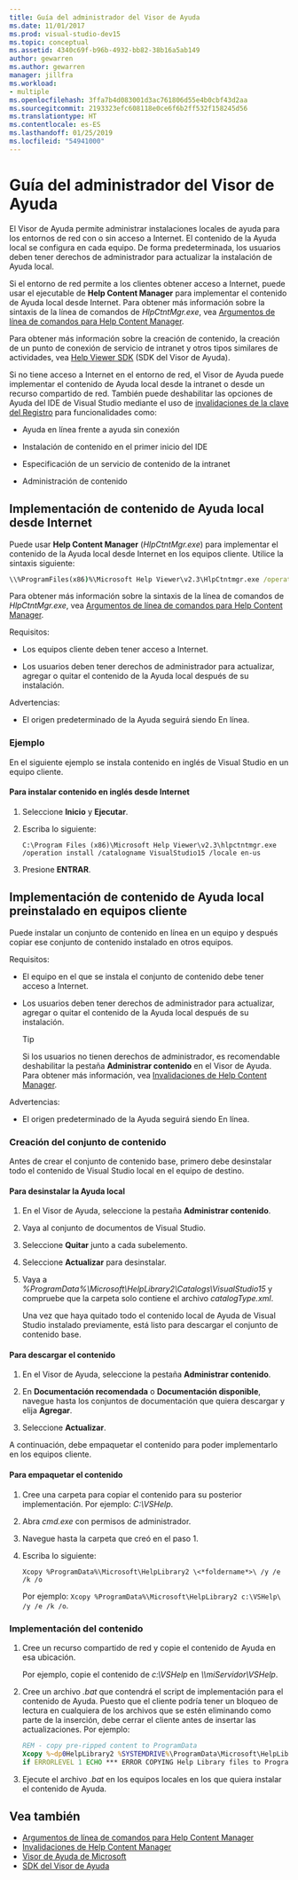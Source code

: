 ```yaml
---
title: Guía del administrador del Visor de Ayuda
ms.date: 11/01/2017
ms.prod: visual-studio-dev15
ms.topic: conceptual
ms.assetid: 4340c69f-b96b-4932-bb82-38b16a5ab149
author: gewarren
ms.author: gewarren
manager: jillfra
ms.workload:
- multiple
ms.openlocfilehash: 3ffa7b4d083001d3ac761806d55e4b0cbf43d2aa
ms.sourcegitcommit: 2193323efc608118e0ce6f6b2ff532f158245d56
ms.translationtype: HT
ms.contentlocale: es-ES
ms.lasthandoff: 01/25/2019
ms.locfileid: "54941000"
---
```

# <a name="help-viewer-administrator-guide"></a>Guía del administrador del Visor de Ayuda

El Visor de Ayuda permite administrar instalaciones locales de ayuda para los entornos de red con o sin acceso a Internet. El contenido de la Ayuda local se configura en cada equipo. De forma predeterminada, los usuarios deben tener derechos de administrador para actualizar la instalación de Ayuda local.

Si el entorno de red permite a los clientes obtener acceso a Internet, puede usar el ejecutable de **Help Content Manager** para implementar el contenido de Ayuda local desde Internet. Para obtener más información sobre la sintaxis de la línea de comandos de *HlpCtntMgr.exe*, vea [Argumentos de línea de comandos para Help Content Manager](../help-viewer/command-line-arguments.md).

Para obtener más información sobre la creación de contenido, la creación de un punto de conexión de servicio de intranet y otros tipos similares de actividades, vea [Help Viewer SDK](../extensibility/internals/microsoft-help-viewer-sdk.md) (SDK del Visor de Ayuda).

Si no tiene acceso a Internet en el entorno de red, el Visor de Ayuda puede implementar el contenido de Ayuda local desde la intranet o desde un recurso compartido de red. También puede deshabilitar las opciones de Ayuda del IDE de Visual Studio mediante el uso de [invalidaciones de la clave del Registro](../help-viewer/behavior-overrides.md) para funcionalidades como:

- Ayuda en línea frente a ayuda sin conexión

- Instalación de contenido en el primer inicio del IDE

- Especificación de un servicio de contenido de la intranet

- Administración de contenido

## <a name="deploy-local-help-content-from-the-internet"></a>Implementación de contenido de Ayuda local desde Internet

Puede usar **Help Content Manager** (*HlpCtntMgr.exe*) para implementar el contenido de la Ayuda local desde Internet en los equipos cliente. Utilice la sintaxis siguiente:

```cmd
\\%ProgramFiles(x86)%\Microsoft Help Viewer\v2.3\HlpCtntmgr.exe /operation \<*name*> /catalogname \<*catalog name*> /locale \<*locale*>
```

Para obtener más información sobre la sintaxis de la línea de comandos de *HlpCtntMgr.exe*, vea [Argumentos de línea de comandos para Help Content Manager](../help-viewer/command-line-arguments.md).

Requisitos:

-   Los equipos cliente deben tener acceso a Internet.

-   Los usuarios deben tener derechos de administrador para actualizar, agregar o quitar el contenido de la Ayuda local después de su instalación.

Advertencias:

-   El origen predeterminado de la Ayuda seguirá siendo En línea.

### <a name="example"></a>Ejemplo

En el siguiente ejemplo se instala contenido en inglés de Visual Studio en un equipo cliente.

#### <a name="to-install-english-content-from-the-internet"></a>Para instalar contenido en inglés desde Internet

1.  Seleccione **Inicio** y **Ejecutar**.

2.  Escriba lo siguiente:

     `C:\Program Files (x86)\Microsoft Help Viewer\v2.3\hlpctntmgr.exe /operation install /catalogname VisualStudio15 /locale en-us`

3.  Presione **ENTRAR**.

## <a name="deploy-pre-installed-local-help-content-on-client-computers"></a>Implementación de contenido de Ayuda local preinstalado en equipos cliente

Puede instalar un conjunto de contenido en línea en un equipo y después copiar ese conjunto de contenido instalado en otros equipos.

Requisitos:

-   El equipo en el que se instala el conjunto de contenido debe tener acceso a Internet.

-   Los usuarios deben tener derechos de administrador para actualizar, agregar o quitar el contenido de la Ayuda local después de su instalación.

    > [!TIP]
    > Si los usuarios no tienen derechos de administrador, es recomendable deshabilitar la pestaña **Administrar contenido** en el Visor de Ayuda. Para obtener más información, vea [Invalidaciones de Help Content Manager](../help-viewer/behavior-overrides.md).

Advertencias:

-   El origen predeterminado de la Ayuda seguirá siendo En línea.

### <a name="create-the-content-set"></a>Creación del conjunto de contenido

Antes de crear el conjunto de contenido base, primero debe desinstalar todo el contenido de Visual Studio local en el equipo de destino.

#### <a name="to-uninstall-local-help"></a>Para desinstalar la Ayuda local

1. En el Visor de Ayuda, seleccione la pestaña **Administrar contenido**.

2. Vaya al conjunto de documentos de Visual Studio.

3. Seleccione **Quitar** junto a cada subelemento.

4. Seleccione **Actualizar** para desinstalar.

5. Vaya a *%ProgramData%\Microsoft\HelpLibrary2\Catalogs\VisualStudio15* y compruebe que la carpeta solo contiene el archivo *catalogType.xml*.

   Una vez que haya quitado todo el contenido local de Ayuda de Visual Studio instalado previamente, está listo para descargar el conjunto de contenido base.

#### <a name="to-download-the-content"></a>Para descargar el contenido

1.  En el Visor de Ayuda, seleccione la pestaña **Administrar contenido**.

2.  En **Documentación recomendada** o **Documentación disponible**, navegue hasta los conjuntos de documentación que quiera descargar y elija **Agregar**.

3.  Seleccione **Actualizar**.

A continuación, debe empaquetar el contenido para poder implementarlo en los equipos cliente.

#### <a name="to-package-the-content"></a>Para empaquetar el contenido

1.  Cree una carpeta para copiar el contenido para su posterior implementación. Por ejemplo: *C:\VSHelp*.

2.  Abra *cmd.exe* con permisos de administrador.

3.  Navegue hasta la carpeta que creó en el paso 1.

4.  Escriba lo siguiente:

     `Xcopy %ProgramData%\Microsoft\HelpLibrary2 \<*foldername*>\ /y /e /k /o `

     Por ejemplo: `Xcopy %ProgramData%\Microsoft\HelpLibrary2 c:\VSHelp\ /y /e /k /o`.

### <a name="deploy-the-content"></a>Implementación del contenido

1.  Cree un recurso compartido de red y copie el contenido de Ayuda en esa ubicación.

     Por ejemplo, copie el contenido de *c:\VSHelp* en *\\\miServidor\VSHelp*.

2.  Cree un archivo *.bat* que contendrá el script de implementación para el contenido de Ayuda. Puesto que el cliente podría tener un bloqueo de lectura en cualquiera de los archivos que se estén eliminando como parte de la inserción, debe cerrar el cliente antes de insertar las actualizaciones. Por ejemplo:

    ```cmd
    REM - copy pre-ripped content to ProgramData
    Xcopy %~dp0HelpLibrary2 %SYSTEMDRIVE%\ProgramData\Microsoft\HelpLibrary2\ /y /e /k /o
    if ERRORLEVEL 1 ECHO *** ERROR COPYING Help Library files to ProgramData (%ERRORLEVEL%)
    ```

3.  Ejecute el archivo *.bat* en los equipos locales en los que quiera instalar el contenido de Ayuda.

## <a name="see-also"></a>Vea también

- [Argumentos de línea de comandos para Help Content Manager](../help-viewer/command-line-arguments.md)
- [Invalidaciones de Help Content Manager](../help-viewer/behavior-overrides.md)
- [Visor de Ayuda de Microsoft](../help-viewer/overview.md)
- [SDK del Visor de Ayuda](../extensibility/internals/microsoft-help-viewer-sdk.md)